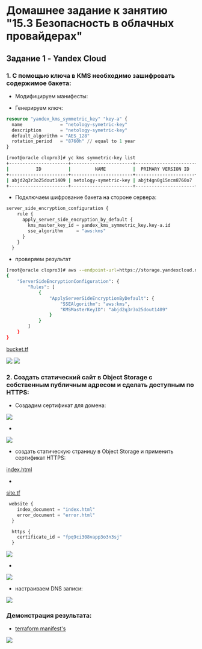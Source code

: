 # Домашнее задание к занятию "15.3 Безопасность в облачных провайдерах"

## Задание 1 - Yandex Cloud

### 1. С помощью ключа в KMS необходимо зашифровать содержимое бакета:

- Модифицируем манифесты:

- Генерируем ключ:

```tf
resource "yandex_kms_symmetric_key" "key-a" {
  name              = "netology-symetric-key"
  description       = "netology-symetric-key"
  default_algorithm = "AES_128"
  rotation_period   = "8760h" // equal to 1 year
}
```

```bash
[root@oracle clopro3]# yc kms symmetric-key list
+----------------------+-----------------------+----------------------+-------------------+---------------------+--------+
|          ID          |         NAME          |  PRIMARY VERSION ID  | DEFAULT ALGORITHM |     CREATED AT      | STATUS |
+----------------------+-----------------------+----------------------+-------------------+---------------------+--------+
| abjd2q3r3o25dout1409 | netology-symetric-key | abjt4gn0g15ncm8760o7 | AES_128           | 2023-07-21 11:25:48 | ACTIVE |
+----------------------+-----------------------+----------------------+-------------------+---------------------+--------+

```

- Подключаем шифрование бакета на стороне сервера:

```tf
server_side_encryption_configuration {
    rule {
      apply_server_side_encryption_by_default {
        kms_master_key_id = yandex_kms_symmetric_key.key-a.id
        sse_algorithm     = "aws:kms"
      }
    }
  }
```

- проверяем результат

```bash
[root@oracle clopro3]# aws --endpoint-url=https://storage.yandexcloud.net/ s3api get-bucket-encryption --bucket pustovit-netology-bucket
{
    "ServerSideEncryptionConfiguration": {
        "Rules": [
            {
                "ApplyServerSideEncryptionByDefault": {
                    "SSEAlgorithm": "aws:kms",
                    "KMSMasterKeyID": "abjd2q3r3o25dout1409"
                }
            }
        ]
    }
}
```

[bucket.tf](/clopro/trfrm3/main.tf)

<img src="img/HW 15.3 YC kms key.png"/>

<img src="img/HW 15.3 YC kms key2.png"/>

### 2. Создать статический сайт в Object Storage c собственным публичным адресом и сделать доступным по HTTPS:

- Cоздадим сертификат для домена:

<img src="img/HW 15.3 YC sertificat.png"/>

-

<img src="img/HW 15.3 YC sertificat2.png"/>

- создать статическую страницу в Object Storage и применить сертификат HTTPS:

[index.html](/clopro/trfrm3/index.html)

-

[site.tf](/clopro/trfrm3/site.tf)

```tf
 website {
    index_document = "index.html"
    error_document = "error.html"
  }

  https {
    certificate_id = "fpq9ci308vapp3o3n3sj"
  }
```

<img src="img/HW 15.3 YC bucket site.png"/>

-

<img src="img/HW 15.3 YC site https.png"/>

- настраиваем DNS записи:

<img src="img/HW 15.3 YC dns.png"/>

### Демонстрация результата:

- [terraform manifest's](/clopro/trfrm3)

<img src="img/HW 15.3 YC site result.png"/>